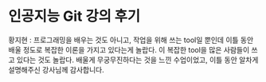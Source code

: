 # 인공지능 Git 강의 후기
황지현 : 프로그래밍을 배우는 것도 아니고, 작업을 위해 쓰는 tool일 뿐인데 이틀 동안 배울 정도로 복잡한 이론을 가지고 있다는게 놀랍다. 이 복잡한 tool을 많은 사람들이 쓰고 있다는 것도 놀랍다. 배울게 무궁무진하다는 것을 느낀 수업이었고, 이틀 동안 알차게 설명해주신 강사님께 감사합니다.
